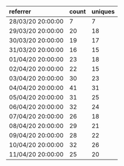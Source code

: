 | referrer          | count | uniques |
| :---------------- | :---- | :------ |
| 28/03/20 20:00:00 | 7     | 7       |
| 29/03/20 20:00:00 | 20    | 18      |
| 30/03/20 20:00:00 | 19    | 17      |
| 31/03/20 20:00:00 | 16    | 15      |
| 01/04/20 20:00:00 | 23    | 18      |
| 02/04/20 20:00:00 | 22    | 15      |
| 03/04/20 20:00:00 | 30    | 23      |
| 04/04/20 20:00:00 | 41    | 31      |
| 05/04/20 20:00:00 | 31    | 25      |
| 06/04/20 20:00:00 | 32    | 24      |
| 07/04/20 20:00:00 | 26    | 18      |
| 08/04/20 20:00:00 | 29    | 21      |
| 09/04/20 20:00:00 | 28    | 22      |
| 10/04/20 20:00:00 | 32    | 26      |
| 11/04/20 20:00:00 | 25    | 20      |